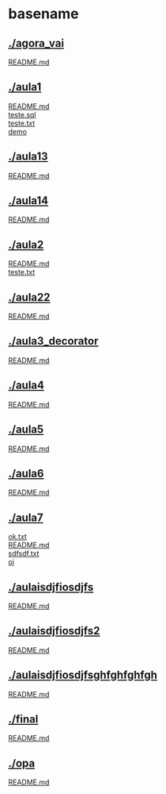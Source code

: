 # basename <br>
## [./agora_vai](https://github.com/IgorAvilaPereira/basename/tree/main/./agora_vai) <br>
[README.md](https://github.com/IgorAvilaPereira/basename/blob/main/./agora_vai/README.md) <br>
## [./aula1](https://github.com/IgorAvilaPereira/basename/tree/main/./aula1) <br>
[README.md](https://github.com/IgorAvilaPereira/basename/blob/main/./aula1/README.md) <br>
[teste.sql](https://github.com/IgorAvilaPereira/basename/blob/main/./aula1/teste.sql) <br>
[teste.txt](https://github.com/IgorAvilaPereira/basename/blob/main/./aula1/teste.txt) <br>
[demo](https://github.com/IgorAvilaPereira/basename/blob/main/./aula1/demo) <br>
## [./aula13](https://github.com/IgorAvilaPereira/basename/tree/main/./aula13) <br>
[README.md](https://github.com/IgorAvilaPereira/basename/blob/main/./aula13/README.md) <br>
## [./aula14](https://github.com/IgorAvilaPereira/basename/tree/main/./aula14) <br>
[README.md](https://github.com/IgorAvilaPereira/basename/blob/main/./aula14/README.md) <br>
## [./aula2](https://github.com/IgorAvilaPereira/basename/tree/main/./aula2) <br>
[README.md](https://github.com/IgorAvilaPereira/basename/blob/main/./aula2/README.md) <br>
[teste.txt](https://github.com/IgorAvilaPereira/basename/blob/main/./aula2/teste.txt) <br>
## [./aula22](https://github.com/IgorAvilaPereira/basename/tree/main/./aula22) <br>
[README.md](https://github.com/IgorAvilaPereira/basename/blob/main/./aula22/README.md) <br>
## [./aula3_decorator](https://github.com/IgorAvilaPereira/basename/tree/main/./aula3_decorator) <br>
[README.md](https://github.com/IgorAvilaPereira/basename/blob/main/./aula3_decorator/README.md) <br>
## [./aula4](https://github.com/IgorAvilaPereira/basename/tree/main/./aula4) <br>
[README.md](https://github.com/IgorAvilaPereira/basename/blob/main/./aula4/README.md) <br>
## [./aula5](https://github.com/IgorAvilaPereira/basename/tree/main/./aula5) <br>
[README.md](https://github.com/IgorAvilaPereira/basename/blob/main/./aula5/README.md) <br>
## [./aula6](https://github.com/IgorAvilaPereira/basename/tree/main/./aula6) <br>
[README.md](https://github.com/IgorAvilaPereira/basename/blob/main/./aula6/README.md) <br>
## [./aula7](https://github.com/IgorAvilaPereira/basename/tree/main/./aula7) <br>
[ok.txt](https://github.com/IgorAvilaPereira/basename/blob/main/./aula7/ok.txt) <br>
[README.md](https://github.com/IgorAvilaPereira/basename/blob/main/./aula7/README.md) <br>
[sdfsdf.txt](https://github.com/IgorAvilaPereira/basename/blob/main/./aula7/sdfsdf.txt) <br>
[oi](https://github.com/IgorAvilaPereira/basename/blob/main/./aula7/oi) <br>
## [./aulaisdjfiosdjfs](https://github.com/IgorAvilaPereira/basename/tree/main/./aulaisdjfiosdjfs) <br>
[README.md](https://github.com/IgorAvilaPereira/basename/blob/main/./aulaisdjfiosdjfs/README.md) <br>
## [./aulaisdjfiosdjfs2](https://github.com/IgorAvilaPereira/basename/tree/main/./aulaisdjfiosdjfs2) <br>
[README.md](https://github.com/IgorAvilaPereira/basename/blob/main/./aulaisdjfiosdjfs2/README.md) <br>
## [./aulaisdjfiosdjfsghfghfghfgh](https://github.com/IgorAvilaPereira/basename/tree/main/./aulaisdjfiosdjfsghfghfghfgh) <br>
[README.md](https://github.com/IgorAvilaPereira/basename/blob/main/./aulaisdjfiosdjfsghfghfghfgh/README.md) <br>
## [./final](https://github.com/IgorAvilaPereira/basename/tree/main/./final) <br>
[README.md](https://github.com/IgorAvilaPereira/basename/blob/main/./final/README.md) <br>
## [./opa](https://github.com/IgorAvilaPereira/basename/tree/main/./opa) <br>
[README.md](https://github.com/IgorAvilaPereira/basename/blob/main/./opa/README.md) <br>
